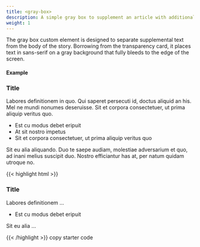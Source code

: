 ```yaml
---
title: <gray-box>
description: A simple gray box to supplement an article with additional information.
weight: 1
---
```


<script src="/labs/gray-box.js"></script>

The gray box custom element is designed to separate supplemental text from the body of the story. Borrowing from the transparency card, it places text in sans-serif on a gray background that fully bleeds to the edge of the screen.

#### Example

<div class="full-bleed">
  <gray-box>
    <h3>Title</h3>
    <p>Labores definitionem in quo. Qui saperet persecuti id, doctus aliquid an his. Mel ne mundi nonumes deseruisse. Sit et corpora consectetuer, ut prima aliquip veritus quo. </p>
    <ul>
      <li>Est cu modus debet eripuit</li>
      <li>At sit nostro impetus</li>
      <li>Sit et corpora consectetuer, ut prima aliquip veritus quo</li>
    </ul>
    <p>Sit eu alia aliquando. Duo te saepe audiam, molestiae adversarium et quo, ad inani melius suscipit duo. Nostro efficiantur has at, per natum quidam utroque no.</p>
  </gray-box>
</div>

<div class="story-module">
{{< highlight html >}}
<script async src="https://media.mcclatchy.com/labs/gray-box.js"></script>
<gray-box>
  <h3>Title</h3>
  <p>Labores definitionem ...</p>
  <ul>
    <li>Est cu modus debet eripuit</li>
  </ul>
  <p>Sit eu alia ...</p>
</gray-box>
{{< /highlight >}}
<copy-highlight class="button promo">copy starter code</copy-highlight>
</div>

